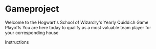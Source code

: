 # Gameproject

Welcome to the Hogwart's School of Wizardry's Yearly Quiddich Game Playoffs
You are here today to qualify as a most valuable team player for your corresponding house

Instructions
